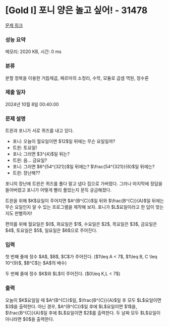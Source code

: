# [Gold I] 포니 양은 놀고 싶어! - 31478 

[문제 링크](https://www.acmicpc.net/problem/31478) 

### 성능 요약

메모리: 2020 KB, 시간: 0 ms

### 분류

분할 정복을 이용한 거듭제곱, 페르마의 소정리, 수학, 모듈로 곱셈 역원, 정수론

### 제출 일자

2024년 10월 8일 00:40:00

### 문제 설명

<p>트윈과 포니가 서로 퀴즈를 내고 있다.</p>

<ul>
	<li>포니: 오늘이 월요일이면 $12$일 뒤에는 무슨 요일일까?</li>
	<li>트윈: 토요일!</li>
	<li>포니: 그러면 $3^{4}$일 뒤는?</li>
	<li>트윈: 음... 금요일?</li>
	<li>포니: 그러면 $6^{54^{321}}$일 뒤에는? $\frac{54^{321}}{6}$일 뒤에는?</li>
	<li>트윈: 장난해??</li>
</ul>

<p>포니의 장난에 트윈은 퀴즈를 풀다 말고 냅다 집으로 가버렸다. 그러나 마지막에 정답을 들어버렸고 포니가 어떻게 빨리 풀었는지 문득 궁금해졌다.</p>

<p>트윈을 위해 $K$요일이 주어지면 $A^{B^{C}}$일 뒤와 $\frac{B^{C}}{A}$일 뒤에는 무슨 요일인지 알 수 있는 프로그램을 제작해 보자. 포니가 $L$요일이라고 한 답이 맞는지도 판별하자!</p>

<p>편의를 위해 월요일은 $0$, 화요일은 $1$, 수요일은 $2$, 목요일은 $3$, 금요일은 $4$, 토요일은 $5$, 일요일은 $6$으로 주어진다.</p>

### 입력 

 <p>첫 번째 줄에 정수 $A$, $B$, $C$가 주어진다. ($1\leq A < 7$, $1\leq B, C \leq 10^{9}$, $B^C$는 $A$의 배수)</p>

<p>두 번째 줄에 정수 $K$와 $L$이 주어진다. ($0\leq K,L < 7$)</p>

### 출력 

 <p>오늘이 $K$요일일 때 $A^{B^{C}}$일, $\frac{B^{C}}{A}$일 후 모두 $L$요일이면 $3$을 출력한다. 아닌 경우, $A^{B^{C}}$일 후에 $L$요일이면 $1$을, $\frac{B^{C}}{A}$일 후에 $L$요일이면 $2$를 출력한다. 두 날짜 모두 $L$요일이 아니라면 $0$을 출력한다.</p>

